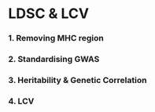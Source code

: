 # LDSC & LCV
### 1. Removing MHC region
### 2. Standardising GWAS
### 3. Heritability & Genetic Correlation
### 4. LCV

